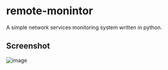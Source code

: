 # remote-monintor
A simple network services monitoring system written in python.

## Screenshot
![image](https://user-images.githubusercontent.com/26023540/180211997-07ea6a3e-06e7-46f6-8dc9-1658f4a2b5ae.png)
